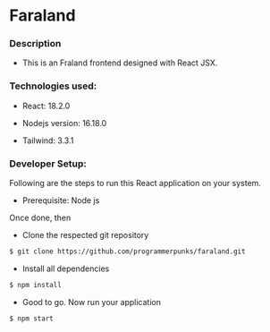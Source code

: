 # Faraland

### Description

- This is an Fraland frontend designed with React JSX.

### Technologies used:

- React: 18.2.0

- Nodejs version: 16.18.0

- Tailwind: 3.3.1

### Developer Setup:

Following are the steps to run this React application on your system.

- Prerequisite: Node js

Once done, then

- Clone the respected git repository

```sh
$ git clone https://github.com/programmerpunks/faraland.git
```


- Install all dependencies

```sh
$ npm install
```

- Good to go. Now run your application

```sh
$ npm start
```